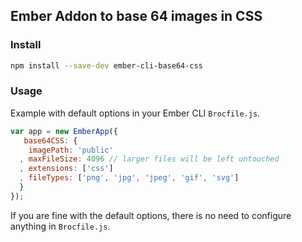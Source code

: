 ## Ember Addon to base 64 images in CSS


### Install
``` sh
npm install --save-dev ember-cli-base64-css
```

### Usage
Example with default options in your Ember CLI `Brocfile.js`.

```js
var app = new EmberApp({
   base64CSS: {
    imagePath: 'public'
  , maxFileSize: 4096 // larger files will be left untouched
  , extensions: ['css']
  , fileTypes: ['png', 'jpg', 'jpeg', 'gif', 'svg']
  }
});
```

If you are fine with the default options, there is no need to configure anything in `Brocfile.js`.


